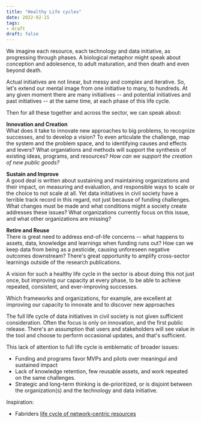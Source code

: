 ```yaml
---
title: "Healthy Life cycles"
date: 2022-02-15
tags:
- draft
draft: false
---
```


We imagine each resource, each technology and data initiative, as progressing through phases. A biological metaphor might speak about conception and adolesence, to adult maturation, and then death and even beyond death. 

Actual initiatives are not linear, but messy and complex and iterative. So, let's extend our mental image from one initiative to many, to hundreds. At any given moment there are many initiatives -- and potential initiatives and past initiatives -- at the same time, at each phase of this life cycle. 

Then for all these together and across the sector, we can speak about: 

**Innovation and Creation**<br/>
What does it take to innovate new approaches to big problems, to recognize successes, and to develop a vision? To even articulate the challenge, map the system and the problem space, and to identifying causes and effects and levers? What organiations and methods will support the synthesis of existing ideas, programs, and resources? *How can we support the creation of new public goods?*

**Sustain and Improve**<br/>
A good deal is written about sustaining and maintaining organizations and their impact, on measuring and evaluation, and responsible ways to scale or the choice to not scale at all. Yet data initiatives in civil society have a terrible track record in this regard, not just because of funding challenges. What changes must be made and what conditions might a society create addresses these issues? What organizations currently focus on this issue, and what other organizations are missing?

**Retire and Reuse**<br/>
There is great need to address end-of-life concerns -- what happens to assets, data, knowledge and learnings when funding runs out? How can we keep data from being as a pesticide, causing unforeseen negative outcomes downstream? There's great opportunity to amplify cross-sector learnings outside of the research publications. 


A vision for such a healthy life cycle in the sector is about doing this not just once, but improving our capacity at every phase, to be able to achieve repeated, consistent, and ever-improving successes. 

Which frameworks and organizations, for example, are excellent at improving our capacity to innovate and to discover new approaches

The full life cycle of data initiatives in civil society is not given sufficient consideration. Often the focus is only on innovation, and the first public release. There's an assumption that users and stakeholders will see value in the tool and choose to perform occasional updates, and that's sufficient. 

This lack of attention to full life cycle is emblematic of broader issues:
* Funding and programs favor MVPs and pilots over meaningul and sustained impact
* Lack of knowledge retention, few reusable assets, and work repeated on the same challenges. 
* Strategic and long-term thinking is de-prioritized, or is disjoint between the organization(s) and the technology and data initiative. 

Inspiration: 
* Fabriders [life cycle of network-centric resources](https://www.fabriders.net/network-centric-resources-lifecycle/)

